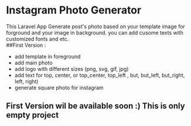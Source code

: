# Instagram Photo Generator
This Laravel App Generate post's photo based on your template image for forground and your image in background. you can add cusome texts with customized fonts and etc. 
<br>
##First Version :
<br>
 * add template in foreground
 * add main photo
 * add logo with different sizes (png, svg, gif, jpg)
 * add text for top, center, or top_center, top_left , but, but_left, but_right, left, right)
 * generate square photo for instagram 
  ## First Version wil be available soon :) This is only empty project 
  
